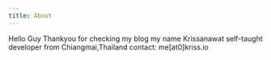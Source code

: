 ```yaml
---
title: About
---
```


Hello Guy Thankyou for checking my blog
my name Krissanawat self-taught developer from Chiangmai,Thailand
contact: me[at0]kriss.io
